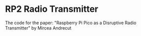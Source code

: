# RP2 Radio Transmitter

The code for the paper: "Raspberry Pi Pico as a Disruptive Radio Transmitter" by Mircea Andrecut
